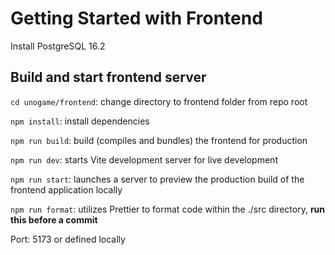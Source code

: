 # Getting Started with Frontend

Install PostgreSQL 16.2

## Build and start frontend server

`cd unogame/frontend`: change directory to frontend folder from repo root

`npm install`: install dependencies

`npm run build`: build (compiles and bundles) the frontend for production

`npm run dev`: starts Vite development server for live development

`npm run start`: launches a server to preview the production build of the frontend application locally

`npm run format`: utilizes Prettier to format code within the ./src directory, **run this before a commit**

Port: 5173 or defined locally
